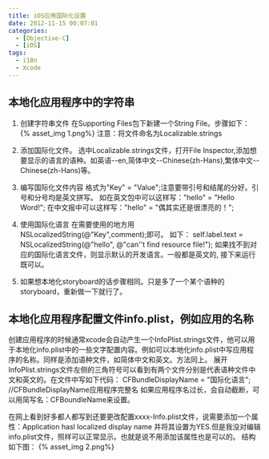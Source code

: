 ```yaml
---
title: iOS应用国际化设置
date: 2012-11-15 00:07:01
categories: 
  - [Objective-C]
  - [iOS]
tags:
  - i18n
  - Xcode
---
```


## 本地化应用程序中的字符串
1. 创建字符串文件
在Supporting Files包下新建一个String File。步骤如下：
{% asset_img 1.png%}
注意：将文件命名为Localizable.strings

2. 添加国际化文件。
选中Localizable.strings文件，打开File Inspector,添加想要显示的语言的语种。如英语--en,简体中文--Chinese(zh-Hans),繁体中文--  Chinese(zh-Hans)等。

3. 编写国际化文件内容
格式为"Key" = "Value";注意要带引号和结尾的分好。引号和分号均是英文拼写。
如在英文包中可以这样写："hello" = "Hello Word!"; 在中文报中可以这样写："hello" = "偶其实还是很漂亮的！";
4. 使用国际化语言
在需要使用的地方用 NSLocalizedString(@"Key",comment);即可。
如下：
self.label.text = NSLocalizedString(@"hello", @"can''t find resource file!"); 
如果找不到对应的国际化语言文件，则显示默认的开发语言。一般都是英文的, 接下来运行既可以。 

5. 如果想本地化storyboard的话步骤相同。只是多了一个某个语种的storyboard，重新做一下就行了。

## 本地化应用程序配置文件info.plist，例如应用的名称
创建应用程序的时候通常xcode会自动产生一个InfoPlist.strings文件，他可以用于本地化info.plist中的一些文字配置内容。例如可以本地化info.plist中写应用程序的名称。同样是添加语种文件，如简体中文和英文。方法同上。
展开InfoPlist.strings文件左侧的三角符号可以看到有两个文件分别是代表语种文件中文和英文的。在文件中写如下代码：
CFBundleDisplayName = "国际化语言"; //CFBundleDisplayName应用程序完整名
如果应用程序名过长，会自动截断，可以用简写名：CFBoundleName来设置。
 
在网上看到好多都人都写到还要更改配置xxxx-Info.plist文件，说需要添加一个属性：Application hasl localized display name 并将其设置为YES.但是我没对编辑info.plist文件，照样可以正常显示。也就是说不用添加该属性也是可以的。
结构如下图：
{% asset_img 2.png%}